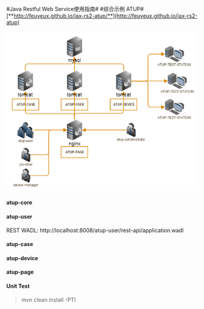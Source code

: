 #Java Restful Web Service使用指南#
#综合示例 ATUP#
[**http://feuyeux.github.io/jax-rs2-atup/**](http://feuyeux.github.io/jax-rs2-atup)

![atup-topology.png](atup-topology.png)

#### atup-core ####
#### atup-user ####
REST WADL:
http://localhost:8008/atup-user/rest-api/application.wadl
#### atup-case ####
#### atup-device ####
#### atup-page  ####


#### Unit Test ####
> mvn clean install -PTI

